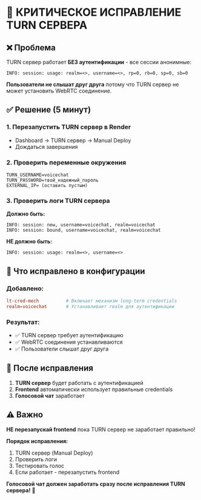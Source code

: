 # 🚨 КРИТИЧЕСКОЕ ИСПРАВЛЕНИЕ TURN СЕРВЕРА

## ❌ Проблема
TURN сервер работает **БЕЗ аутентификации** - все сессии анонимные:
```
INFO: session: usage: realm=<>, username=<>, rp=0, rb=0, sp=0, sb=0
```

**Пользователи не слышат друг друга** потому что TURN сервер не может установить WebRTC соединение.

## ✅ Решение (5 минут)

### 1. **Перезапустить TURN сервер в Render**
- Dashboard → TURN сервер → Manual Deploy
- Дождаться завершения

### 2. **Проверить переменные окружения**
```
TURN_USERNAME=voicechat
TURN_PASSWORD=твой_надежный_пароль
EXTERNAL_IP= (оставить пустым)
```

### 3. **Проверить логи TURN сервера**
**Должно быть:**
```
INFO: session: new, username=voicechat, realm=voicechat
INFO: session: bound, username=voicechat, realm=voicechat
```

**НЕ должно быть:**
```
INFO: session: usage: realm=<>, username=<>
```

## 🔧 Что исправлено в конфигурации

### Добавлено:
```conf
lt-cred-mech          # Включает механизм long-term credentials
realm=voicechat       # Устанавливает realm для аутентификации
```

### Результат:
- ✅ TURN сервер требует аутентификацию
- ✅ WebRTC соединения устанавливаются
- ✅ Пользователи слышат друг друга

## 🚀 После исправления

1. **TURN сервер** будет работать с аутентификацией
2. **Frontend** автоматически использует правильные credentials
3. **Голосовой чат** заработает

## ⚠️ Важно

**НЕ перезапускай frontend** пока TURN сервер не заработает правильно!

**Порядок исправления:**
1. TURN сервер (Manual Deploy)
2. Проверить логи
3. Тестировать голос
4. Если работает - перезапустить frontend

**Голосовой чат должен заработать сразу после исправления TURN сервера!** 🎉
